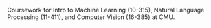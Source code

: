 Coursework for Intro to Machine Learning (10-315), Natural Language Processing (11-411), and Computer Vision (16-385) at CMU.
